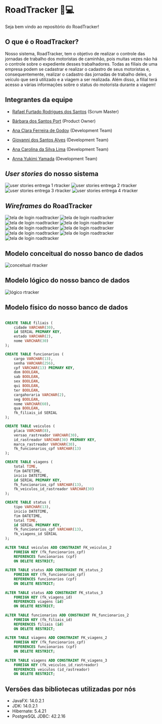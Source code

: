 # RoadTracker :truck::computer:
Seja bem vindo ao repositório do RoadTracker!

## O que é o RoadTracker?
Nosso sistema, RoadTracker, tem o objetivo de realizar o controle das jornadas de trabalho dos motoristas de caminhão, pois muitas vezes não há o controle sobre o expediente desses trabalhadores. Todas as filiais de uma empresa podem se cadastrar e realizar o cadastro de seus motoristas e, consequentemente, realizar o cadastro das jornadas de trabalho deles, o veículo que será utilizado e a viagem a ser realizada. Além disso, a filial terá acesso a várias informações sobre o status do motorista durante a viagem!

## Integrantes da equipe
- [Rafael Furtado Rodrigues dos Santos](https://www.linkedin.com/in/rafael-furtado-613a9712a/ "Rafael's LinkedIn") (Scrum Master)

- [Bárbara dos Santos Port](https://www.linkedin.com/in/b%C3%A1rbara-port-402158198/ "Bárbara's LinkedIn") (Product Owner)

- [Ana Clara Ferreira de Godoy](https://www.linkedin.com/in/ana-clara-godoy-2973381b2/ "Ana Clara's LinkedIn") (Development Team)

- [Giovanni dos Santos Alves](https://www.linkedin.com/in/giovanni-santos-546412154/ "Giovanni's LinkedIn") (Development Team)

- [Ana Carolina da Silva Lima](https://www.linkedin.com/in/ana-carolina-lima-099955136/ "Ana Carolina's LinkedIn") (Development Team)

- [Anna Yukimi Yamada](https://www.linkedin.com/in/anna-yukimi-yamada-6ba23b149/ "Anna's LinkedIn") (Development Team)

## *User stories* do nosso sistema
![user stories entrega 1 rtracker](https://github.com/Syank/PI-JornadaDeMotoristas/blob/master/doc/user_stories/1.png?raw=true)
![user stories entrega 2 rtracker](https://github.com/Syank/PI-JornadaDeMotoristas/blob/master/doc/user_stories/2.png?raw=true)
![user stories entrega 3 rtracker](https://github.com/Syank/PI-JornadaDeMotoristas/blob/master/doc/user_stories/3.png?raw=true)
![user stories entrega 4 rtracker](https://github.com/Syank/PI-JornadaDeMotoristas/blob/master/doc/user_stories/4.png?raw=true)

## *Wireframes* do RoadTracker
![tela de login roadtracker](https://github.com/Syank/PI-JornadaDeMotoristas/blob/master/doc/wireframes/login.jpeg?raw=true)
![tela de login roadtracker](https://github.com/Syank/PI-JornadaDeMotoristas/blob/master/doc/wireframes/boas_vindas.jpeg?raw=true)
![tela de login roadtracker](https://github.com/Syank/PI-JornadaDeMotoristas/blob/master/doc/wireframes/cadastro_funcionario.jpeg?raw=true)
![tela de login roadtracker](https://github.com/Syank/PI-JornadaDeMotoristas/blob/master/doc/wireframes/aviso_funcionario_cadastrdo.jpeg?raw=true)
![tela de login roadtracker](https://github.com/Syank/PI-JornadaDeMotoristas/blob/master/doc/wireframes/aviso_falha_cadastro.jpeg?raw=true)
![tela de login roadtracker](https://github.com/Syank/PI-JornadaDeMotoristas/blob/master/doc/wireframes/listagem_funcionarios.jpeg?raw=true)
![tela de login roadtracker](https://github.com/Syank/PI-JornadaDeMotoristas/blob/master/doc/wireframes/informações_funcionario.jpeg?raw=true)
![tela de login roadtracker](https://github.com/Syank/PI-JornadaDeMotoristas/blob/master/doc/wireframes/aviso_usuario_excluido.jpeg?raw=true)
![tela de login roadtracker](https://github.com/Syank/PI-JornadaDeMotoristas/blob/master/doc/wireframes/aviso_dados_alterados.jpeg?raw=true)

## Modelo conceitual do nosso banco de dados
![conceitual rtracker](https://github.com/Syank/PI-JornadaDeMotoristas/blob/master/doc/banco_de_dados/RTdb-conceitual.png?raw=true)

## Modelo lógico do nosso banco de dados
![lógico rtracker](https://github.com/Syank/PI-JornadaDeMotoristas/blob/master/doc/banco_de_dados/RTdb-logico.png?raw=true)

## Modelo físico do nosso banco de dados
~~~SQL

CREATE TABLE filiais (
    cidade VARCHAR(30),
    id SERIAL PRIMARY KEY,
    estado VARCHAR(2),
    nome VARCHAR(30)
);

CREATE TABLE funcionarios (
    cargo VARCHAR(13),
    senha VARCHAR(256),
    cpf VARCHAR(13) PRIMARY KEY,
    dom BOOLEAN,
    sab BOOLEAN,
    sex BOOLEAN,
    qui BOOLEAN,
    ter BOOLEAN,
    cargahoraria VARCHAR(2),
    seg BOOLEAN,
    nome VARCHAR(60),
    qua BOOLEAN,
    fk_filiais_id SERIAL
);

CREATE TABLE veiculos (
    placa VARCHAR(8),
    versao_rastreador VARCHAR(30),
    id_rastreador VARCHAR(30) PRIMARY KEY,
    marca_rastreador VARCHAR(30),
    fk_funcionarios_cpf VARCHAR(13)
);

CREATE TABLE viagens (
    total TIME,
    fim DATETIME,
    inicio DATETIME,
    id SERIAL PRIMARY KEY,
    fk_funcionarios_cpf VARCHAR(13),
    fk_veiculos_id_rastreador VARCHAR(30)
);

CREATE TABLE status (
    tipo VARCHAR(13),
    inicio DATETIME,
    fim DATETIME,
    total TIME,
    id SERIAL PRIMARY KEY,
    fk_funcionarios_cpf VARCHAR(13),
    fk_viagens_id SERIAL
);
 
ALTER TABLE veiculos ADD CONSTRAINT FK_veiculos_2
    FOREIGN KEY (fk_funcionarios_cpf)
    REFERENCES funcionarios (cpf)
    ON DELETE RESTRICT;
 
ALTER TABLE status ADD CONSTRAINT FK_status_2
    FOREIGN KEY (fk_funcionarios_cpf)
    REFERENCES funcionarios (cpf)
    ON DELETE RESTRICT;
 
ALTER TABLE status ADD CONSTRAINT FK_status_3
    FOREIGN KEY (fk_viagens_id)
    REFERENCES viagens (id)
    ON DELETE RESTRICT;
 
ALTER TABLE funcionarios ADD CONSTRAINT FK_funcionarios_2
    FOREIGN KEY (fk_filiais_id)
    REFERENCES filiais (id)
    ON DELETE RESTRICT;
 
ALTER TABLE viagens ADD CONSTRAINT FK_viagens_2
    FOREIGN KEY (fk_funcionarios_cpf)
    REFERENCES funcionarios (cpf)
    ON DELETE RESTRICT;
 
ALTER TABLE viagens ADD CONSTRAINT FK_viagens_3
    FOREIGN KEY (fk_veiculos_id_rastreador)
    REFERENCES veiculos (id_rastreador)
    ON DELETE RESTRICT;

~~~

## Versões das bibliotecas utilizadas por nós
- JavaFX: 14.0.2.1
- JDK: 14.0.2.1
- Hibernate: 5.4.21
- PostgreSQL JDBC: 42.2.16
